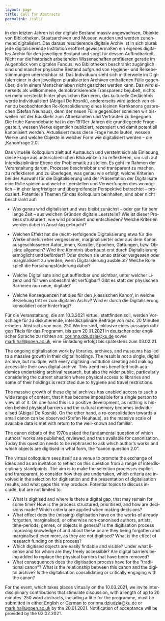 ```yaml
---
layout: page
title: Call for Abstracts
permalink: /call/
---
```


<div class="language-container">
<section lang="de" markdown="1">
In den letzten Jahren ist der digitale Bestand massiv angewachsen, Objekte von Bibliotheken, Staatsarchiven und Museen wurden und werden zunehmend digitalisiert. Das daraus resultierende digitale Archiv ist in sich plural: jede digitalisierende Institution eröffnet gewissermaßen ein eigenes digitales Archiv für den jeweiligen Bestand und sorgt für dessen Auffindbarkeit. Nicht nur die historisch arbeitenden Wissenschaften profitieren gerade im Augenblick vom digitalen Fundus, wo Bibliotheken beschränkt zugänglich sind und mancher physische Bestand aufgrund von Hygiene- und Reisebestimmungen unerreichbar ist.
Das Individuum sieht sich mittlerweile im Digitalen einer in den jeweiligen pluralisierten Archiven enthaltenen Fülle gegenüber, die in einem Menschenleben nicht gesichtet werden kann. Das wird einerseits als willkommene, demokratisierende Transparenz bejubelt, nichts sei mehr versteckt hinter physischen Barrieren, das kulturelle Gedächtnis werde individualisiert (Abigail De Kosnik), andererseits wird jedoch von einer zu beobachtenden Re-Konsolidierung eines kleinen Kernkanons gesprochen (Stefan Neuhaus), denn der neuen Fülle gegenüber scheinen wir bisweilen mit der Rückkehr zum Altbekannten und Vertrauten zu begegnen.
Die frühe Kanondebatte hat in den 1970er Jahren die grundlegende Frage gestellt, wessen Werke eigentlich publiziert, rezensiert und damit potentiell kanonisiert werden. Aktualisiert muss diese Frage heute lauten, wessen Werke und welche Objekte in welcher Form wie digitalisiert werden – die ‚Kanonfrage 2.0‘.

Das virtuelle Kolloquium zielt auf Austausch und versteht sich als Einladung, diese Frage aus unterschiedlichen Blickwinkeln zu reflektieren, um sich auf interdisziplinärer Ebene der Problematik zu stellen. Es geht im Rahmen der Veranstaltung darum, Prozesse beschreibbar und transparent zu machen, zu reflektieren und zu überlegen, was genau wie erfolgt, welche Kriterien bei der Auswahl für die Digitalisierung und der Präsentation der Digitalisate eine Rolle spielen und welche Leerstellen und Verwerfungen dies womöglich – in eher langfristiger und übergreifender Perspektive betrachtet – produziert. Potentielle Themen für das Kolloquium beinhalten, sind aber nicht beschränkt auf:

* Was genau wird digitalisiert und was bleibt zunächst – oder gar für sehr lange Zeit – aus welchen Gründen digitale Leerstelle? Wie ist dieser Prozess strukturiert, wie wird priorisiert und entschieden? Welche Kriterien werden dabei in Anschlag gebracht?

* Welchen Effekt hat die (nicht-)erfolgende Digitalisierung etwa für die Werke ohnehin eher vergessener, marginalisierter oder aus dem Kanon ausgeschlossener Autor_innen, Künstler, Epochen, Gattungen, bzw. Objekte allgemein? Wird ihre Kenntnis überhaupt erst durch Digitalisierung ermöglicht und befördert? Oder drohen sie umso stärker vergessen oder marginalisiert zu werden, wenn Digitalisierung ausbleibt? Welche Rolle spielt die Forschungsförderung dabei?

* Welche Digitalisate sind gut auffindbar und sichtbar, unter welcher Lizenz und für wen unbeschränkt verfügbar? Gibt es statt der physischen Barrieren nun neue, digitale?

* Welche Konsequenzen hat dies für den ‚klassischen Kanon‘, in welche Beziehung tritt er zum digitalen Archiv? Wird er durch die Digitalisierung konsolidiert oder hinterfragt?

Für die Veranstaltung, die am 10.3.2021 virtuell stattfinden soll, werden Vorschläge für zu diskutierende, interdisziplinäre Beiträge von max. 20 Minuten erbeten. Abstracts von max. 250 Worten sind, inklusive eines aussagekräftigen Titels für das Programm, bis zum 20.01.2021 in deutscher oder englischer Sprache zu richten an: [corinna.dziudzia@ku.de](mailto:corinna.dziudzia@ku.de) sowie [mark.hall@open.ac.uk](mailto:mark.hall@open.ac.uk), eine Einladung erfolgt bis spätestens zum 03.02.21.
</section>

<section lang="en" markdown="1">
The ongoing digitalisation work by libraries, archives, and museums has led to a massive growth in their digital holdings. The result is not a single, digital archive, but multiple, with every digitising institution creating and making accessible their own digital archive. This trend has benefited both academics undertaking archival research, but also the wider public, particularly considering the current situation where physical access to libraries and some of their holdings is restricted due to hygiene and travel restrictions.

The massive growth of these digital archives has enabled access to such a wide range of content, that it has become impossible for a single person to view all of it. On one hand this is a positive development, as nothing is hidden behind physical barriers and the cultural memory becomes individualised (Abigail De Kosnik). On the other hand, a re-consolidation towards a small canon can be observed (Stefan Neuhaus), as the massive scale of available data is met with  return to the well-known and familiar.

The canon debate of the 1970s asked the fundamental question of which authors’ works are published, reviewed, and thus available for canonisation. Today this question needs to be rephrased to ask which author’s works and which objects are digitised in what form,  the “canon question 2.0”.

The virtual colloquium sees itself as a venue to promote the exchange of ideas and as an invitation to reflect on this question from a range of interdisciplinary standpoints. The aim is to make the selection processes explicit and transparent, to consider how they are undertaken, which criteria are involved in the selection for digitisation and the presentation of digitalisation results, and what gaps this may produce. Potential topics to discuss include, but are not limited to:

* What is digitised and where is there a digital gap, that may remain for some time? How is the process structured, prioritised, and how are decisions made? Which criteria are applied when making decisions?
* What effect does the (missing) digitisation have on the works of already forgotten, marginalised, or otherwise non-canonised authors, artists, time-periods, genres, or objects in general? Is the digitisation process improving knowledge of and about these or are they being forgotten and marginalised even more, as they are not digitised? What is the effect of research funding on this process?
* Which digitised objects are easily findable and visible? Under what license and for whom are they freely accessible? Are digital barriers being added to replace the physical barriers that have been removed?
* What consequences does the digitisation process have for the “traditional canon”? What is the relationship between this canon and the digital archive? Is the digitalisation consolidating or critically engaging with the canon?

For the event, which takes places virtually on the 10.03.2021, we invite interdisciplinary contributions that stimulate discussion, with a length of up to 20 minutes. 250 word abstracts, including a title for the programme, must be submitted in either English or German to [corinna.dziudzia@ku.de](mailto:corinna.dziudzia@ku.de) or [mark.hall@open.ac.uk](mailto:mark.hall@open.ac.uk) by the 20.01.2021. Notification of acceptance will be provided by the 03.02.2021.
</section>
</div>


